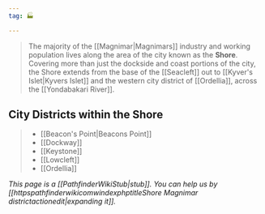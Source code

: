 ```yaml
---
tag: 🏭

---
```

> The majority of the [[Magnimar|Magnimars]] industry and working population lives along the area of the city known as the **Shore**. Covering more than just the dockside and coast portions of the city, the Shore extends from the base of the [[Seacleft]] out to [[Kyver's Islet|Kyvers Islet]] and the western city district of [[Ordellia]], across the [[Yondabakari River]].


## City Districts within the Shore

> - [[Beacon's Point|Beacons Point]]
> - [[Dockway]]
> - [[Keystone]]
> - [[Lowcleft]]
> - [[Ordellia]]


*This page is a [[PathfinderWikiStub|stub]]. You can help us by [[httpspathfinderwikicomwindexphptitleShore Magnimar districtactionedit|expanding it]].*









